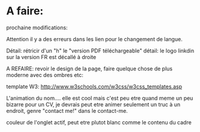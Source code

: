 # A faire:


prochaine modifications:

Attention il y a des erreurs dans les lien pour le changement de langue.




Détail: rétricir d'un "h" le "version PDF téléchargeable"
détail: le logo linkdin sur la version FR est décallé à droite




A REFAIRE: revoir le design de la page, faire quelque chose de plus moderne avec des ombres etc:

template W3: http://www.w3schools.com/w3css/w3css_templates.asp


L'animation du nom.... elle est cool mais c'est peu etre quand meme un peu bizarre pour un CV, je devrais peut etre animer seulement un truc à un endroit, genre "contact me!" dans le contact-me.

couleur de l'onglet actif, peut etre plutot blanc comme le contenu du cadre
